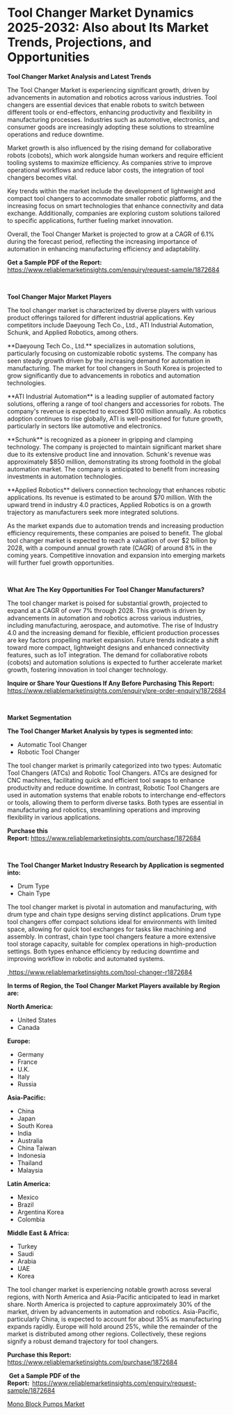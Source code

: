 <p><h1>Tool Changer Market Dynamics 2025-2032: Also about Its Market Trends, Projections, and Opportunities</h1></p><p><strong>Tool Changer Market Analysis and Latest Trends</strong></p>
<p><p>The Tool Changer Market is experiencing significant growth, driven by advancements in automation and robotics across various industries. Tool changers are essential devices that enable robots to switch between different tools or end-effectors, enhancing productivity and flexibility in manufacturing processes. Industries such as automotive, electronics, and consumer goods are increasingly adopting these solutions to streamline operations and reduce downtime.</p><p>Market growth is also influenced by the rising demand for collaborative robots (cobots), which work alongside human workers and require efficient tooling systems to maximize efficiency. As companies strive to improve operational workflows and reduce labor costs, the integration of tool changers becomes vital.</p><p>Key trends within the market include the development of lightweight and compact tool changers to accommodate smaller robotic platforms, and the increasing focus on smart technologies that enhance connectivity and data exchange. Additionally, companies are exploring custom solutions tailored to specific applications, further fueling market innovation.</p><p>Overall, the Tool Changer Market is projected to grow at a CAGR of 6.1% during the forecast period, reflecting the increasing importance of automation in enhancing manufacturing efficiency and adaptability.</p></p>
<p><strong>Get a Sample PDF of the Report:&nbsp;</strong> <a href="https://www.reliablemarketinsights.com/enquiry/request-sample/1872684?utm_campaign=2287&utm_medium=2&utm_source=Github&utm_content=ia&utm_term=16022025&utm_id=tool-changer">https://www.reliablemarketinsights.com/enquiry/request-sample/1872684</a></p>
<p>&nbsp;</p>
<p><strong>Tool Changer Major Market Players</strong></p>
<p><p>The tool changer market is characterized by diverse players with various product offerings tailored for different industrial applications. Key competitors include Daeyoung Tech Co., Ltd., ATI Industrial Automation, Schunk, and Applied Robotics, among others.</p><p>**Daeyoung Tech Co., Ltd.** specializes in automation solutions, particularly focusing on customizable robotic systems. The company has seen steady growth driven by the increasing demand for automation in manufacturing. The market for tool changers in South Korea is projected to grow significantly due to advancements in robotics and automation technologies.</p><p>**ATI Industrial Automation** is a leading supplier of automated factory solutions, offering a range of tool changers and accessories for robots. The company's revenue is expected to exceed $100 million annually. As robotics adoption continues to rise globally, ATI is well-positioned for future growth, particularly in sectors like automotive and electronics.</p><p>**Schunk** is recognized as a pioneer in gripping and clamping technology. The company is projected to maintain significant market share due to its extensive product line and innovation. Schunk's revenue was approximately $850 million, demonstrating its strong foothold in the global automation market. The company is anticipated to benefit from increasing investments in automation technologies.</p><p>**Applied Robotics** delivers connection technology that enhances robotic applications. Its revenue is estimated to be around $70 million. With the upward trend in industry 4.0 practices, Applied Robotics is on a growth trajectory as manufacturers seek more integrated solutions.</p><p>As the market expands due to automation trends and increasing production efficiency requirements, these companies are poised to benefit. The global tool changer market is expected to reach a valuation of over $2 billion by 2028, with a compound annual growth rate (CAGR) of around 8% in the coming years. Competitive innovation and expansion into emerging markets will further fuel growth opportunities.</p></p>
<p>&nbsp;</p>
<p><strong>What Are The Key Opportunities For Tool Changer Manufacturers?</strong></p>
<p><p>The tool changer market is poised for substantial growth, projected to expand at a CAGR of over 7% through 2028. This growth is driven by advancements in automation and robotics across various industries, including manufacturing, aerospace, and automotive. The rise of Industry 4.0 and the increasing demand for flexible, efficient production processes are key factors propelling market expansion. Future trends indicate a shift toward more compact, lightweight designs and enhanced connectivity features, such as IoT integration. The demand for collaborative robots (cobots) and automation solutions is expected to further accelerate market growth, fostering innovation in tool changer technology.</p></p>
<p><strong>Inquire or Share Your Questions If Any Before Purchasing This Report:</strong> <a href="https://www.reliablemarketinsights.com/enquiry/pre-order-enquiry/1872684?utm_campaign=2287&utm_medium=2&utm_source=Github&utm_content=ia&utm_term=16022025&utm_id=tool-changer">https://www.reliablemarketinsights.com/enquiry/pre-order-enquiry/1872684</a></p>
<p>&nbsp;</p>
<p><strong>Market Segmentation</strong></p>
<p><strong>The Tool Changer Market Analysis by types is segmented into:</strong></p>
<p><ul><li>Automatic Tool Changer</li><li>Robotic Tool Changer</li></ul></p>
<p><p>The tool changer market is primarily categorized into two types: Automatic Tool Changers (ATCs) and Robotic Tool Changers. ATCs are designed for CNC machines, facilitating quick and efficient tool swaps to enhance productivity and reduce downtime. In contrast, Robotic Tool Changers are used in automation systems that enable robots to interchange end-effectors or tools, allowing them to perform diverse tasks. Both types are essential in manufacturing and robotics, streamlining operations and improving flexibility in various applications.</p></p>
<p><strong>Purchase this Report:&nbsp;</strong><a href="https://www.reliablemarketinsights.com/purchase/1872684?utm_campaign=2287&utm_medium=2&utm_source=Github&utm_content=ia&utm_term=16022025&utm_id=tool-changer">https://www.reliablemarketinsights.com/purchase/1872684</a></p>
<p>&nbsp;</p>
<p><strong>The Tool Changer Market Industry Research by Application is segmented into:</strong></p>
<p><ul><li>Drum Type</li><li>Chain Type</li></ul></p>
<p><p>The tool changer market is pivotal in automation and manufacturing, with drum type and chain type designs serving distinct applications. Drum type tool changers offer compact solutions ideal for environments with limited space, allowing for quick tool exchanges for tasks like machining and assembly. In contrast, chain type tool changers feature a more extensive tool storage capacity, suitable for complex operations in high-production settings. Both types enhance efficiency by reducing downtime and improving workflow in robotic and automated systems.</p></p>
<p><a href="https://www.reliablemarketinsights.com/tool-changer-r1872684?utm_campaign=2287&utm_medium=2&utm_source=Github&utm_content=ia&utm_term=16022025&utm_id=tool-changer">&nbsp;https://www.reliablemarketinsights.com/tool-changer-r1872684</a></p>
<p><strong>In terms of Region, the Tool Changer Market Players available by Region are:</strong></p>
<p>
    <p> <strong> North America: </strong>
        <ul>
            <li>United States</li>
            <li>Canada</li>
        </ul>
        </p> 
    <p> <strong> Europe: </strong>
        <ul>
            <li>Germany</li>
            <li>France</li>
            <li>U.K.</li>
            <li>Italy</li>
            <li>Russia</li>
        </ul>
        </p> 
    <p> <strong> Asia-Pacific: </strong>
        <ul>
            <li>China</li>
            <li>Japan</li>
            <li>South Korea</li>
            <li>India</li>
            <li>Australia</li>
            <li>China Taiwan</li>
            <li>Indonesia</li>
            <li>Thailand</li>
            <li>Malaysia</li>
        </ul>
        </p> 
    <p> <strong> Latin America: </strong>
        <ul>
            <li>Mexico</li>
            <li>Brazil</li>
            <li>Argentina Korea</li>
            <li>Colombia</li>
        </ul>
        </p> 
    <p> <strong> Middle East & Africa: </strong>
        <ul>
            <li>Turkey</li>
            <li>Saudi</li>
            <li>Arabia</li>
            <li>UAE</li>
            <li>Korea</li>
        </ul>
    </p>
    </p>
<p><p>The tool changer market is experiencing notable growth across several regions, with North America and Asia-Pacific anticipated to lead in market share. North America is projected to capture approximately 30% of the market, driven by advancements in automation and robotics. Asia-Pacific, particularly China, is expected to account for about 35% as manufacturing expands rapidly. Europe will hold around 25%, while the remainder of the market is distributed among other regions. Collectively, these regions signify a robust demand trajectory for tool changers.</p></p>
<p><strong>Purchase this Report: </strong><a href="https://www.reliablemarketinsights.com/purchase/1872684?utm_campaign=2287&utm_medium=2&utm_source=Github&utm_content=ia&utm_term=16022025&utm_id=tool-changer">https://www.reliablemarketinsights.com/purchase/1872684</a></p>
<p>&nbsp;<strong>Get a Sample PDF of the Report:&nbsp;&nbsp;</strong><a href="https://www.reliablemarketinsights.com/enquiry/request-sample/1872684?utm_campaign=2287&utm_medium=2&utm_source=Github&utm_content=ia&utm_term=16022025&utm_id=tool-changer">https://www.reliablemarketinsights.com/enquiry/request-sample/1872684</a></p>
<p><strong></strong></p>
<p><p><a href="https://github.com/princessbartram3/Market-Research-Report-List-1/blob/main/mono-block-pumps-market.md?utm_campaign=2287&utm_medium=2&utm_source=Github&utm_content=ia&utm_term=16022025&utm_id=tool-changer">Mono Block Pumps Market</a></p></p>